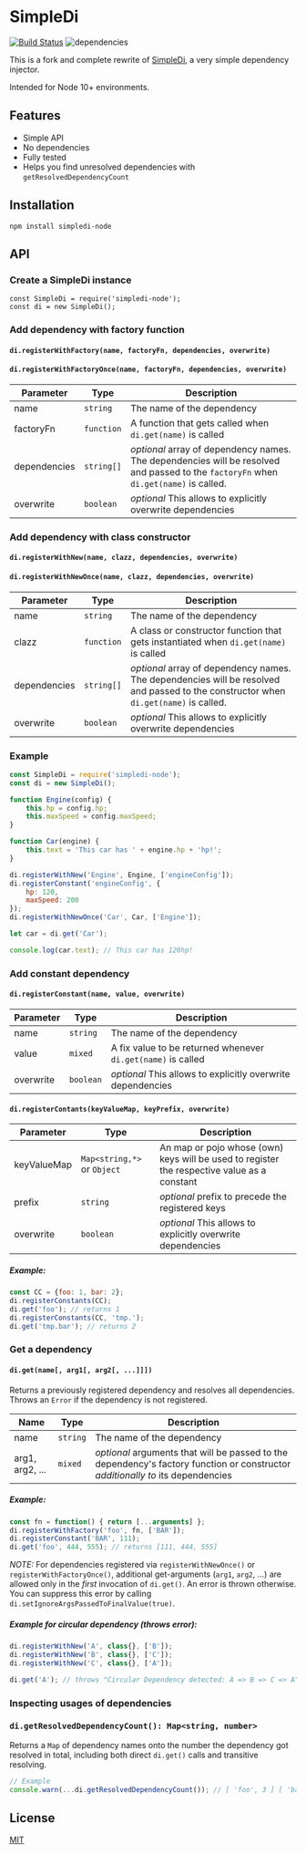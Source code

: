 # SimpleDi

[![Build Status](https://api.travis-ci.com/justlep/simpledi-node.svg?branch=master)](https://travis-ci.com/justlep/simpledi-node)
![dependencies](https://david-dm.org/justlep/simpledi-node.svg)

This is a fork and complete rewrite of [SimpleDi]([https://github.com/fwdop/simpledi), 
a very simple dependency injector.

Intended for Node 10+ environments.

## Features

- Simple API
- No dependencies
- Fully tested
- Helps you find unresolved dependencies with `getResolvedDependencyCount`

## Installation

```shell
npm install simpledi-node
```

## API

### Create a SimpleDi instance
```
const SimpleDi = require('simpledi-node');
const di = new SimpleDi(); 
```

### Add dependency with factory function
#### `di.registerWithFactory(name, factoryFn, dependencies, overwrite)`
#### `di.registerWithFactoryOnce(name, factoryFn, dependencies, overwrite)`

Parameter | Type | Description
-----|------|------------
name | `string` | The name of the dependency
factoryFn | `function` | A function that gets called when `di.get(name)` is called
dependencies | `string[]` | *optional* array of dependency names. The dependencies will be resolved and passed to the `factoryFn` when `di.get(name)` is called.
overwrite | `boolean` | *optional* This allows to explicitly overwrite dependencies

### Add dependency with class constructor

#### `di.registerWithNew(name, clazz, dependencies, overwrite)`
#### `di.registerWithNewOnce(name, clazz, dependencies, overwrite)`

Parameter | Type | Description
-----|------|------------
name | `string` | The name of the dependency
clazz | `function` | A class or constructor function that gets instantiated when `di.get(name)` is called
dependencies | `string[]` | *optional* array of dependency names. The dependencies will be resolved and passed to the constructor when `di.get(name)` is called.
overwrite | `boolean` | *optional* This allows to explicitly overwrite dependencies

### Example

```javascript
const SimpleDi = require('simpledi-node');
const di = new SimpleDi();

function Engine(config) {
    this.hp = config.hp;
    this.maxSpeed = config.maxSpeed;
}

function Car(engine) {
    this.text = 'This car has ' + engine.hp + 'hp!';
}

di.registerWithNew('Engine', Engine, ['engineConfig']);
di.registerConstant('engineConfig', {
    hp: 120,
    maxSpeed: 200
});
di.registerWithNewOnce('Car', Car, ['Engine']);

let car = di.get('Car'); 

console.log(car.text); // This car has 120hp!
```


### Add constant dependency

#### `di.registerConstant(name, value, overwrite)`
Parameter | Type | Description
-----|------|------------
name | `string` | The name of the dependency
value | `mixed` | A fix value to be returned whenever `di.get(name)` is called
overwrite | `boolean` | *optional* This allows to explicitly overwrite dependencies


#### `di.registerContants(keyValueMap, keyPrefix, overwrite)`
Parameter | Type | Description
-----|------|------------
keyValueMap | `Map<string,*>` or `Object`  | An map or pojo whose (own) keys will be used to register the respective value as a constant
prefix | `string` | *optional* prefix to precede the registered keys
overwrite | `boolean` | *optional* This allows to explicitly overwrite dependencies

##### Example:

```javascript
const CC = {foo: 1, bar: 2};
di.registerConstants(CC);
di.get('foo'); // returns 1
di.registerConstants(CC, 'tmp.');
di.get('tmp.bar'); // returns 2
```

### Get a dependency
#### `di.get(name[, arg1[, arg2[, ...]]])`

Returns a previously registered dependency and resolves all dependencies.  
Throws an `Error` if the dependency is not registered. 

Name | Type | Description
-----|------|------------
name | `string` | The name of the dependency
arg1, arg2, ... | `mixed` | *optional* arguments that will be passed to the dependency's factory function or constructor _additionally to_ its dependencies   

##### Example:
```javascript
const fn = function() { return [...arguments] };
di.registerWithFactory('foo', fn, ['BAR']);
di.registerConstant('BAR', 111);
di.get('foo', 444, 555); // returns [111, 444, 555]
```

_NOTE:_ For dependencies registered via `registerWithNewOnce()` or `registerWithFactoryOnce()`, 
 additional get-arguments (`arg1`, `arg2`, ...) are allowed only in the *first* invocation of `di.get()`. 
An error is thrown otherwise.  
You can suppress this error by calling `di.setIgnoreArgsPassedToFinalValue(true)`.

##### Example for circular dependency (throws error):

```javascript
di.registerWithNew('A', class{}, ['B']);
di.registerWithNew('B', class{}, ['C']);
di.registerWithNew('C', class{}, ['A']);

di.get('A'); // throws "Circular Dependency detected: A => B => C => A"
```

### Inspecting usages of dependencies
### `di.getResolvedDependencyCount(): Map<string, number>`

Returns a `Map` of dependency names onto the number the dependency got resolved in total,
including both direct `di.get()` calls and transitive resolving.    

```javascript
// Example
console.warn(...di.getResolvedDependencyCount()); // [ 'foo', 3 ] [ 'bar', 1 ]
```

## License

[MIT](./LICENSE)

